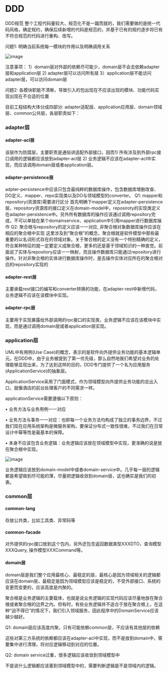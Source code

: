 # DDD
DDD规范
整个工程代码量较大，规范化不是一蹴而就的，我们需要做的是统一代码风格，确定规约，确保后续新增的代码是规范的，并基于已有的规约逐步将已有不符合规范的代码进行重构、改写。

问题1: 明确当前系统每一模块的作用以及明确调用关系

![image](https://github.com/woshidaniu-com/DDD/assets/8299602/8e787b70-b98e-43e3-9727-abc3be0bfa9a)

注意事项：
1）domain层对外部的依赖尽可能少，domain层不会去依赖adapter层和application层
2) adapter层可以访问所有层
3）application层不能访问adapter层，可以访问domain层

问题2: 各模块职能不清晰，导致引入的包出现在不应该出现的模块、功能代码实现出现在不合适的位置

目前工程结构大体分成四部分: adapter适配层、application应用层、domain领域层、common公共层，各层职责如下：
### adapter层
#### adapter-acl层
 该层作为防腐层，主要职责是通俗讲适配外部接口，因而1) 所有涉及到外部rpc接口调用的逻辑都应该放到adapter-acl层 2) 业务逻辑不应该在adapter-acl中实现，而应该调用domain层或者application层。
 
#### adapter-persistence层
 adpter-persistence中应该只包含最纯粹的数据库操作，包含数据库增删改查、DO定义、mapper、repo实现类以及DO与领域模型的converter。
 Q1: mapper和repository(资源库)需要进行区分
 首先明确下mapper定义在adapter-persistence层，repository资源库的接口定义在domain-model中，reposiroty的实现类定义在adapter-persistence中。另外所有数据库的操作应该通过调用repository完成，不可以单独在某个domainservice、application中引用mapper进行数据库操作
Q2: 聚合根与repository的定义应该一一对应, 非聚合根对象数据库操作应该在相应的聚合根中实现
 这里涉及到“聚合根”的概念，聚合根就是软件模型中那些最重要的以名词形式存在的领域对象。关于聚合根的定义没有一个特别精确的定义，符合某种特征的就一定要定义成聚合根，更多的还是基于领域知识的一种直觉。前面说了实体与repository应该一一映射，而且操作数据库只能通过repository进行操作。针对非聚合根的实体进行数据库操作时，是去操作实体对应所在的聚合根对应的repository实现的
 
#### adapter-rest层
 主要承载rest接口的编写和converter转换的功能，在adapter-rest中新增代码，业务逻辑不应该在该模块中实现。
 
#### adapter-rpc层
 主要用于实现暴露给外部调用的rpc接口的实现类，业务逻辑不应该在该模块中实现，而是通过调用domain层或者application层实现。
 
### application层
UML中有用例(Use Case)的概念，表示的是软件向外提供业务功能的基本逻辑单元。在DDD中，由于业务被提到了第一优先级，那么自然地我们希望对业务的处理能够显现出来，为了达到这样的目的，DDD专门提供了一个名为应用服务(ApplicationService)的抽象层。

ApplicationService采用了门面模式，作为领域模型向外提供业务功能的总出入口，就像酒店的前台处理客户的不同需求一样。

applicationService需要遵循以下原则：

•	业务方法与业务用例一一对应

•	业务方法与事务一一对应：也即每一个业务方法均构成了独立的事务边界，不过我们现在应用系统架构是微服务架构，要保证分布式一致性很难，不过我们在日常设计中幂等性是最基本的保障。

•	本身不应该包含业务逻辑：业务逻辑应该放在领域模型中实现，更准确的说是放在聚合根中实现。

 ![image](https://github.com/woshidaniu-com/DDD/assets/8299602/d31d501b-e60e-43e0-aa52-1be3fc1dab13)

业务逻辑应该放到domain-model中或者domain-service中。几乎每一层的逻辑都是希望做到尽可能的薄，尽量把逻辑收敛到domain层，这也确实是我们的初衷。

### common层
#### common-lang
 存放公共类，比如工具类、异常码等
#### common-facade
  对外提供的rpc接口放到这个包内，另外还包含返回数据类型XXXDTO，查询模型XXXQuery, 操作模型XXXCommand等。
#### domain层
 domain层是我们整个应用最核心、最稳定的层，最核心是因为领域相关的逻辑都应该在domain层，最稳定是因为领域模型应该是稳定的，不受外部接口、系统的变更而变更的，应该高度是内聚的。
 
 聚合根是业务逻辑的主要载体，也就是说业务逻辑的实现代码应该尽量地放在聚合根或者聚合根的边界之内。但有时，有些业务逻辑并不适合于放在聚合根上，在这种“迫不得已”的情况下，我们引入领域服务，因此程序中的DomainService应该越少越好。
 
Q1: domain层应该高度内聚，只有可能依赖common层，不应该有其他层的依赖

这些对第三方系统的依赖都应该在adapter-acl中实现，而不是放到domain中，需要集中进行清理，将对应逻辑移动到对应的位置。

Q2: domain service过重，很多逻辑应该收敛到领域模型中

不是说什么逻辑都应该塞到领域模型中的，需要判断逻辑是不是领域内的逻辑。
